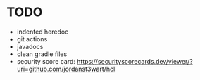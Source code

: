 
# TODO
- indented heredoc
- git actions
- javadocs
- clean gradle files
- security score card: https://securityscorecards.dev/viewer/?uri=github.com/jordanst3wart/hcl
